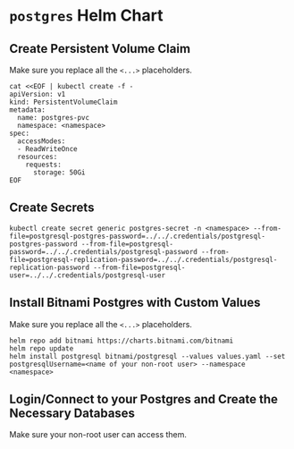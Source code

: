 # `postgres` Helm Chart



## Create Persistent Volume Claim

Make sure you replace all the `<...>` placeholders.

```
cat <<EOF | kubectl create -f -
apiVersion: v1
kind: PersistentVolumeClaim
metadata:
  name: postgres-pvc
  namespace: <namespace>
spec:
  accessModes:
  - ReadWriteOnce
  resources:
    requests:
      storage: 50Gi
EOF
```


## Create Secrets

```
kubectl create secret generic postgres-secret -n <namespace> --from-file=postgresql-postgres-password=../../.credentials/postgresql-postgres-password --from-file=postgresql-password=../../.credentials/postgresql-password --from-file=postgresql-replication-password=../../.credentials/postgresql-replication-password --from-file=postgresql-user=../../.credentials/postgresql-user
```


## Install Bitnami Postgres with Custom Values

Make sure you replace all the `<...>` placeholders.


```
helm repo add bitnami https://charts.bitnami.com/bitnami
helm repo update
helm install postgresql bitnami/postgresql --values values.yaml --set postgresqlUsername=<name of your non-root user> --namespace <namespace>
```

## Login/Connect to your Postgres and Create the Necessary Databases

Make sure your non-root user can access them.

